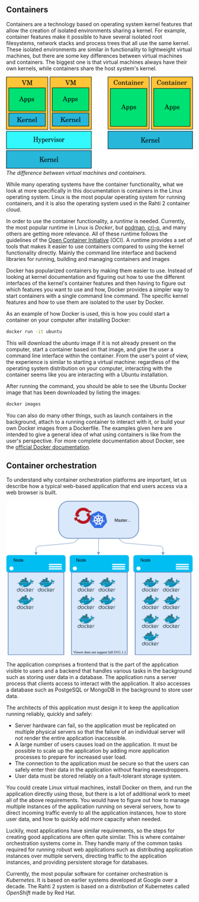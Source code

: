 ## Containers

Containers are a technology based on operating system kernel features
that allow the creation of isolated environments sharing a kernel.
For example, container features make it possible to have several isolated root
filesystems, network stacks and process trees that all use the same kernel.
These isolated environments are similar in functionality to lightweight virtual
machines, but there are some key differences between virtual machines and
containers. The biggest one is that virtual machines always have their own
kernels, while containers share the host system's kernel.

![The difference between virtual machines and containers](../img/vm_vs_container.png)
*The difference between virtual machines and containers.*

While many operating systems have the container functionality, what we look at more
specifically in this documentation is containers in the Linux operating system.
Linux is the most popular operating system for running containers, and it is
also the operating system used in the Rahti 2 container cloud.

In order to use the container functionality, a _runtime_ is needed. Currently, the most popular runtime in Linux is _Docker_, but [podman](https://podman.io/), [cri-o](https://cri-o.io/), and many others are getting more relevance. All of these runtime follows the guidelines of the [Open Container Initiative](https://opencontainers.org/) (OCI). A runtime provides
a set of tools that makes it easier to use containers compared to using the
kernel functionality directly. Mainly the command line interface and backend libraries for running, building and managing containers and images

Docker has popularized containers by making them easier to use. Instead of
looking at kernel documentation and figuring out how to use the different
interfaces of the kernel's container features and then having to figure out
which features you want to use and how, Docker provides a simpler way to start
containers with a single command line command. The specific kernel features and
how to use them are isolated to the user by Docker.

As an example of how Docker is used, this is how you could start a container on
your computer after installing Docker:

```bash
docker run -it ubuntu
```

This will download the _ubuntu_ image if it is not already present on the
computer, start a container based on that image, and give the user a command line
interface within the container. From the user's point of view, the experience is
similar to starting a virtual machine: regardless of the operating system
distribution on your computer, interacting with the container seems like you
are interacting with a Ubuntu installation.

After running the command, you should be able to see the Ubuntu Docker image
that has been downloaded by listing the images:

```bash
docker images
```

You can also do many other things, such as launch containers in the background,
attach to a running container to interact with it, or build your own Docker
images from a Dockerfile. The examples given here are intended to give a general
idea of what using containers is like from the user's perspective. For more
complete documentation about Docker, see the
[official Docker documentation](https://docs.docker.com/).

## Container orchestration

To understand why container orchestration platforms are important, let us
describe how a typical web-based application that end users access via a web
browser is built.

![Container orchestration](../img/container-orch2.drawio.svg)

The application comprises a frontend that is the part of the application
visible to users and a backend that handles various tasks in the background such as
storing user data in a database. The application runs a server process that
clients access to interact with the application. It also accesses a database
such as PostgeSQL or MongoDB in the background to store user data.

The architects of this application must design it to keep the application
running reliably, quickly and safely:

  * Server hardware can fail, so the application must be replicated on multiple
    physical servers so that the failure of an individual server will not render the
    entire application inaccessible.
  * A large number of users causes load on the application. It must be
    possible to scale up the application by adding more application processes to
    prepare for increased user load.
  * The connection to the application must be secure so that the users can safely
    enter their data in the application without fearing eavesdroppers.
  * User data must be stored reliably on a fault-tolerant storage system.

You could create Linux virtual machines, install Docker on them, and run the
application directly using those, but there is a lot of additional work to meet
all of the above requirements. You would have to figure
out how to manage multiple instances of the application running on several
servers, how to direct incoming traffic evenly to all the application instances,
how to store user data, and how to quickly add more capacity when needed.

Luckily, most applications have similar requirements, so the steps for creating
good applications are often quite similar. This is where container orchestration
systems come in. They handle many of the common tasks required for running
robust web applications such as distributing application instances over multiple
servers, directing traffic to the application instances, and providing persistent
storage for databases.

Currently, the most popular software for container orchestration is _Kubernetes_.
It is based on earlier systems developed at Google over a decade. The Rahti 2
system is based on a distribution of Kubernetes called _OpenShift_ made by
Red Hat.
